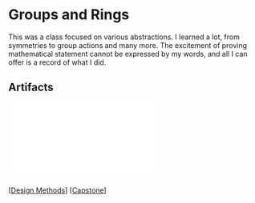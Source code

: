 # Groups and Rings

This was a class focused on various abstractions. I learned a lot, from symmetries to group actions and many more. The excitement of proving mathematical statement cannot be expressed by my words, and all I can offer is a record of what I did.

## Artifacts

![](../pdfs/MATH_403.pdf)

[[Design Methods]]
[[Capstone]]

[//begin]: # "Autogenerated link references for markdown compatibility"
[Design Methods]: <../INFO/Design Methods.md> "Designing Again"
[Capstone]: ../INFO/Capstone.md "Building upon everything"
[//end]: # "Autogenerated link references"
